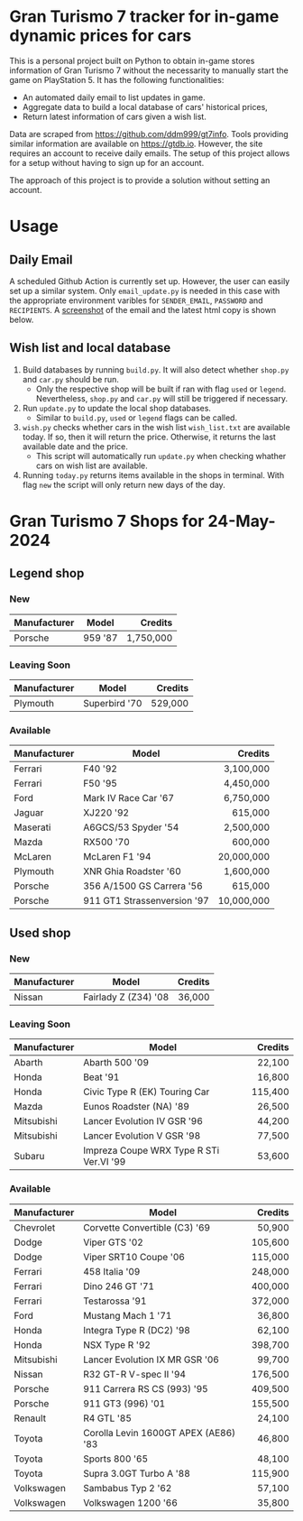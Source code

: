 # Gran Turismo 7 tracker for in-game dynamic prices for cars

This is a personal project built on Python to obtain in-game stores information of Gran Turismo 7 without the necessarity to manually start the game on PlayStation 5. It has the following functionalities:

- An automated daily email to list updates in game.
- Aggregate data to build a local database of cars' historical prices,
- Return latest information of cars given a wish list.

Data are scraped from https://github.com/ddm999/gt7info. Tools providing similar information are available on https://gtdb.io. However, the site requires an account to receive daily emails. The setup of this project allows for a setup without having to sign up for an account.

The approach of this project is to provide a solution without setting an account.

# Usage

## Daily Email

A scheduled Github Action is currently set up. However, the user can easily set up a similar system. Only `email_update.py` is needed in this case with the appropriate environment varibles for `SENDER_EMAIL`, `PASSWORD` and `RECIPIENTS`. A [screenshot](https://raw.githubusercontent.com/marcohoucheng/Gran-Turismo-7-Price-Tracker/main/data/email_screenshot.png) of the email and the latest html copy is shown below.

## Wish list and local database

1. Build databases by running `build.py`. It will also detect whether `shop.py` and `car.py` should be run.
    - Only the respective shop will be built if ran with flag `used` or `legend`. Nevertheless, `shop.py` and `car.py` will still be triggered if necessary.
2. Run `update.py` to update the local shop databases.
    - Similar to `build.py`, `used` or `legend` flags can be called.
3. `wish.py` checks whether cars in the wish list `wish_list.txt` are available today. If so, then it will return the price. Otherwise, it returns the last available date and the price.
    - This script will automatically run `update.py` when checking whather cars on wish list are available.
4. Running `today.py` returns items available in the shops in terminal. With flag `new` the script will only return new days of the day.


# Gran Turismo 7 Shops for 24-May-2024



## Legend shop

### New
 | Manufacturer | Model | Credits |
 | --- | --- | --: |
|Porsche|959 '87|1,750,000|

### Leaving Soon
 | Manufacturer | Model | Credits |
 | --- | --- | --: |
|Plymouth|Superbird '70|529,000|

### Available
 | Manufacturer | Model | Credits |
 | --- | --- | --: |
|Ferrari|F40 '92|3,100,000|
|Ferrari|F50 '95|4,450,000|
|Ford|Mark IV Race Car '67|6,750,000|
|Jaguar|XJ220 '92|615,000|
|Maserati|A6GCS/53 Spyder '54|2,500,000|
|Mazda|RX500 '70|600,000|
|McLaren|McLaren F1 '94|20,000,000|
|Plymouth|XNR Ghia Roadster '60|1,600,000|
|Porsche|356 A/1500 GS Carrera '56|615,000|
|Porsche|911 GT1 Strassenversion '97|10,000,000|


## Used shop

### New
 | Manufacturer | Model | Credits |
 | --- | --- | --: |
|Nissan|Fairlady Z (Z34) '08|36,000|

### Leaving Soon
 | Manufacturer | Model | Credits |
 | --- | --- | --: |
|Abarth|Abarth 500 '09|22,100|
|Honda|Beat '91|16,800|
|Honda|Civic Type R (EK) Touring Car|115,400|
|Mazda|Eunos Roadster (NA) '89|26,500|
|Mitsubishi|Lancer Evolution IV GSR '96|44,200|
|Mitsubishi|Lancer Evolution V GSR '98|77,500|
|Subaru|Impreza Coupe WRX Type R STi Ver.VI '99|53,600|

### Available
 | Manufacturer | Model | Credits |
 | --- | --- | --: |
|Chevrolet|Corvette Convertible (C3) '69|50,900|
|Dodge|Viper GTS '02|105,600|
|Dodge|Viper SRT10 Coupe '06|115,000|
|Ferrari|458 Italia '09|248,000|
|Ferrari|Dino 246 GT '71|400,000|
|Ferrari|Testarossa '91|372,000|
|Ford|Mustang Mach 1 '71|36,800|
|Honda|Integra Type R (DC2) '98|62,100|
|Honda|NSX Type R '92|398,700|
|Mitsubishi|Lancer Evolution IX MR GSR '06|99,700|
|Nissan|R32 GT-R V-spec II '94|176,500|
|Porsche|911 Carrera RS CS (993) '95|409,500|
|Porsche|911 GT3 (996) '01|155,500|
|Renault|R4 GTL '85|24,100|
|Toyota|Corolla Levin 1600GT APEX (AE86) '83|46,800|
|Toyota|Sports 800 '65|48,100|
|Toyota|Supra 3.0GT Turbo A '88|115,900|
|Volkswagen|Sambabus Typ 2 '62|57,100|
|Volkswagen|Volkswagen 1200 '66|35,800|
